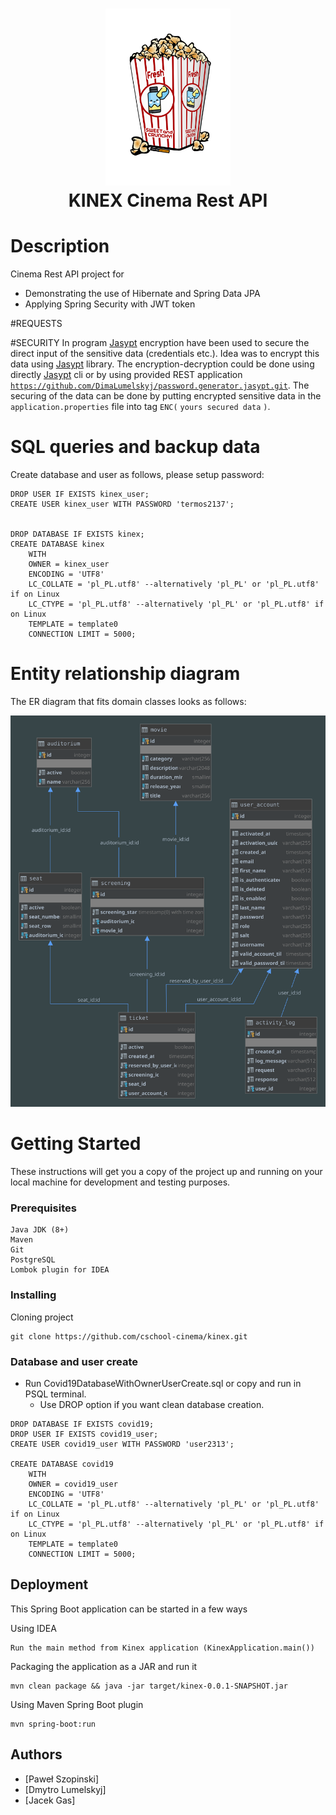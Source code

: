 <h1 align="center">
  <img src="kinex-logo.png" alt="Cinema" width="200">
  <br>
  KINEX Cinema Rest API
  <br>
</h1>

# Description

Cinema Rest API project for
- Demonstrating the use of Hibernate and Spring Data JPA
- Applying Spring Security with JWT token

#REQUESTS

#SECURITY
In program <a href="http://www.jasypt.org/cli.html">Jasypt</a> encryption have been used to secure the direct input of the 
sensitive data (credentials etc.). Idea was to encrypt this data using <a href="http://www.jasypt.org/cli.html">Jasypt</a> library.
The encryption-decryption could be done using directly <a href="http://www.jasypt.org/cli.html">Jasypt</a> cli  or
by using provided REST application 
<a href="http://www.jasypt.org/cli.html">```https://github.com/DimaLumelskyj/password.generator.jasypt.git```</a>.
The securing of the data can be done by putting encrypted sensitive data in the ```application.properties``` file into
tag ```ENC(``` ```yours secured data``` ```)```.

# SQL queries and backup data

Create database and user as follows, please setup password:
```
DROP USER IF EXISTS kinex_user;
CREATE USER kinex_user WITH PASSWORD 'termos2137';


DROP DATABASE IF EXISTS kinex;
CREATE DATABASE kinex
    WITH
    OWNER = kinex_user
    ENCODING = 'UTF8'
    LC_COLLATE = 'pl_PL.utf8' --alternatively 'pl_PL' or 'pl_PL.utf8' if on Linux
    LC_CTYPE = 'pl_PL.utf8' --alternatively 'pl_PL' or 'pl_PL.utf8' if on Linux
    TEMPLATE = template0
    CONNECTION LIMIT = 5000;
```

# Entity relationship diagram
The ER diagram that fits domain classes looks as follows:

<img src="ER-Diagram.svg" alt="ER-DIAGRAM" class="width: 25%;">

# Getting Started

These instructions will get you a copy of the project up and running on your local machine for development and testing purposes.

### Prerequisites

```
Java JDK (8+)
Maven
Git
PostgreSQL
Lombok plugin for IDEA
```

### Installing

Cloning project

```
git clone https://github.com/cschool-cinema/kinex.git
```

### Database and user create

- Run Covid19DatabaseWithOwnerUserCreate.sql or copy and run in PSQL terminal.
    - Use DROP option if you want clean database creation.

```
DROP DATABASE IF EXISTS covid19;
DROP USER IF EXISTS covid19_user;
CREATE USER covid19_user WITH PASSWORD 'user2313';

CREATE DATABASE covid19
    WITH
    OWNER = covid19_user
    ENCODING = 'UTF8'
    LC_COLLATE = 'pl_PL.utf8' --alternatively 'pl_PL' or 'pl_PL.utf8' if on Linux
    LC_CTYPE = 'pl_PL.utf8' --alternatively 'pl_PL' or 'pl_PL.utf8' if on Linux
    TEMPLATE = template0
    CONNECTION LIMIT = 5000;
```

## Deployment

This Spring Boot application can be started in a few ways

Using IDEA

```
Run the main method from Kinex application (KinexApplication.main())
```

Packaging the application as a JAR and run it
```
mvn clean package && java -jar target/kinex-0.0.1-SNAPSHOT.jar
```

Using Maven Spring Boot plugin
```
mvn spring-boot:run
```


## Authors
* [Paweł Szopinski]
* [Dmytro Lumelskyj] 
* [Jacek Gas]